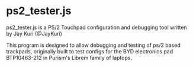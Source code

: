 ps2_tester.js
=============

ps2_tester.js is a PS/2 Touchpad configuration and debugging tool written by
Jay Kuri (@JayKuri)

This program is designed to allow debugging and testing of ps/2 based 
trackpads, originally built to test configs for the BYD electronics 
pad BTP10463-212 in Purism's Librem family of laptops. 

